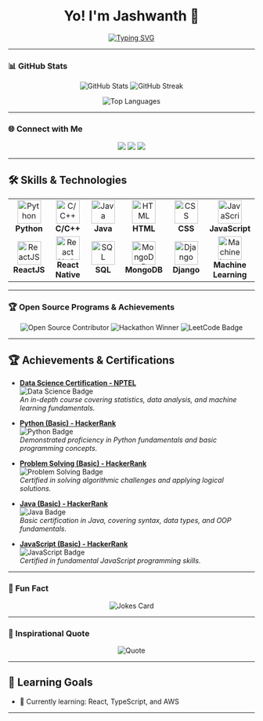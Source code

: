 <h1 align="center"> Yo! I'm Jashwanth 👋 </h1>



<p align="center">
   <a href="https://github.com/jashwanthbavandlapalli"><img src="https://readme-typing-svg.demolab.com?font=Fira+Code&weight=500&size=22&pause=1000&color=58A6FF&center=true&vCenter=true&width=435&lines=Aspiring+Software+Engineer;Passionate+about+Coding;Solved+150%2B+Problems+on+LeetCode;Always+Learning+New+Tech!" alt="Typing SVG" /></a>
</p>

---

### 📊 GitHub Stats

<p align="center">
   <img src="https://github-readme-stats.vercel.app/api?username=jashwanthbavandlapalli&show_icons=true&count_private=true&theme=radical&hide_border=true" alt="GitHub Stats">
   <img src="https://github-readme-streak-stats.herokuapp.com/?user=jashwanthbavandlapalli&theme=radical&hide_border=true" alt="GitHub Streak">
</p>

<p align="center">
   <img src="https://github-readme-stats.vercel.app/api/top-langs/?username=jashwanthbavandlapalli&layout=compact&theme=radical&hide_border=true" alt="Top Languages">
</p>

---

### 🌐 Connect with Me

<p align="center">
   <a href="https://www.linkedin.com/in/jashwanthbavandlapalli/"><img src="https://img.shields.io/badge/LinkedIn-0A66C2?style=for-the-badge&logo=linkedin&logoColor=white"></a>
   <a href="https://github.com/jashwanthbavandlapalli"><img src="https://img.shields.io/badge/GitHub-181717?style=for-the-badge&logo=github&logoColor=white"></a>
   <a href="https://leetcode.com/bavandlapallijashwanth/"><img src="https://img.shields.io/badge/LeetCode-FFA116?style=for-the-badge&logo=leetcode&logoColor=black"></a>
</p>

---

## 🛠️ Skills & Technologies

<table>
  <tr>
    <td align="center" width="96">
      <img src="https://img.icons8.com/color/48/000000/python.png" alt="Python" width="48" height="48"/>
      <br><b>Python</b>
    </td>
    <td align="center" width="96">
      <img src="https://img.icons8.com/color/48/000000/c-plus-plus-logo.png" alt="C/C++" width="48" height="48"/>
      <br><b>C/C++</b>
    </td>
    <td align="center" width="96">
      <img src="https://img.icons8.com/color/48/000000/java-coffee-cup-logo.png" alt="Java" width="48" height="48"/>
      <br><b>Java</b>
    </td>
    <td align="center" width="96">
      <img src="https://img.icons8.com/color/48/000000/html-5.png" alt="HTML" width="48" height="48"/>
      <br><b>HTML</b>
    </td>
    <td align="center" width="96">
      <img src="https://img.icons8.com/color/48/000000/css3.png" alt="CSS" width="48" height="48"/>
      <br><b>CSS</b>
    </td>
    <td align="center" width="96">
      <img src="https://img.icons8.com/color/48/000000/javascript.png" alt="JavaScript" width="48" height="48"/>
      <br><b>JavaScript</b>
    </td>
  </tr>
  <tr>
    <td align="center" width="96">
      <img src="https://img.icons8.com/plasticine/48/000000/react.png" alt="ReactJS" width="48" height="48"/>
      <br><b>ReactJS</b>
    </td>
    <td align="center" width="96">
      <img src="https://img.icons8.com/officel/48/000000/react.png" alt="React Native" width="48" height="48"/>
      <br><b>React Native</b>
    </td>
    <td align="center" width="96">
      <img src="https://img.icons8.com/color/48/000000/sql.png" alt="SQL" width="48" height="48"/>
      <br><b>SQL</b>
    </td>
    <td align="center" width="96">
      <img src="https://img.icons8.com/color/48/000000/mongodb.png" alt="MongoDB" width="48" height="48"/>
      <br><b>MongoDB</b>
    </td>
    <td align="center" width="96">
      <img src="https://img.icons8.com/color/48/000000/django.png" alt="Django" width="48" height="48"/>
      <br><b>Django</b>
    </td>
    <td align="center" width="96">
      <img src="https://img.icons8.com/color/48/000000/artificial-intelligence.png" alt="Machine Learning" width="48" height="48"/>
      <br><b>Machine Learning</b>
    </td>
  </tr>
</table>





---

### 🏆 Open Source Programs & Achievements

<p align="center">
   <img src="https://img.shields.io/badge/Open%20Source%20Contributor-F05032?style=for-the-badge&logo=git&logoColor=white" alt="Open Source Contributor">
   <img src="https://img.shields.io/badge/Hackathon%20Winner-FF4500?style=for-the-badge&logo=trophy&logoColor=white" alt="Hackathon Winner">
   <img src="https://img.shields.io/badge/150%2B%20LeetCode%20Problems-FFA116?style=for-the-badge&logo=leetcode&logoColor=white" alt="LeetCode Badge">
   <!-- Add more achievements -->
</p>

---

## 🏆 Achievements & Certifications

- **[Data Science Certification - NPTEL](https://nptel.ac.in/noc/courses/noc21/c44)**  
  ![Data Science Badge](https://img.shields.io/badge/-Data%20Science-blue?style=for-the-badge&logo=udemy)  
  *An in-depth course covering statistics, data analysis, and machine learning fundamentals.*

- **[Python (Basic) - HackerRank](https://www.hackerrank.com/certificates/1a3a23fcdd8f)**  
  ![Python Badge](https://img.shields.io/badge/-Python-blue?style=for-the-badge&logo=python&logoColor=white)  
  *Demonstrated proficiency in Python fundamentals and basic programming concepts.*

- **[Problem Solving (Basic) - HackerRank](https://www.hackerrank.com/certificates/99d0992f7857)**  
  ![Problem Solving Badge](https://img.shields.io/badge/-Problem%20Solving-brightgreen?style=for-the-badge&logo=hackerrank&logoColor=white)  
  *Certified in solving algorithmic challenges and applying logical solutions.*

- **[Java (Basic) - HackerRank](https://www.hackerrank.com/certificates/7dceda0fe822)**  
  ![Java Badge](https://img.shields.io/badge/-Java-orange?style=for-the-badge&logo=java&logoColor=white)  
  *Basic certification in Java, covering syntax, data types, and OOP fundamentals.*

- **[JavaScript (Basic) - HackerRank](https://www.hackerrank.com/certificates/b38561c38083)**  
  ![JavaScript Badge](https://img.shields.io/badge/-JavaScript-yellow?style=for-the-badge&logo=javascript&logoColor=black)  
  *Certified in fundamental JavaScript programming skills.*


---

### 🎨 Fun Fact
<p align="center">
   <img src="https://readme-jokes.vercel.app/api?theme=radical" alt="Jokes Card">
</p>

---

### 🌟 Inspirational Quote
<p align="center">
   <img src="https://quotes-github-readme.vercel.app/api?type=horizontal&theme=radical" alt="Quote">
</p>

---

## 🎯 Learning Goals
- 🌱 Currently learning: React, TypeScript, and AWS

---

